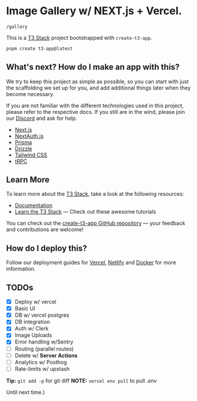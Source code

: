# Image Gallery w/ NEXT.js + Vercel.

`/gallery`

This is a [T3 Stack](https://create.t3.gg/) project bootstrapped with `create-t3-app`.

```bash
pnpm create t3-app@latest
```

## What's next? How do I make an app with this?

We try to keep this project as simple as possible, so you can start with just the scaffolding we set up for you, and add additional things later when they become necessary.

If you are not familiar with the different technologies used in this project, please refer to the respective docs. If you still are in the wind, please join our [Discord](https://t3.gg/discord) and ask for help.

- [Next.js](https://nextjs.org)
- [NextAuth.js](https://next-auth.js.org)
- [Prisma](https://prisma.io)
- [Drizzle](https://orm.drizzle.team)
- [Tailwind CSS](https://tailwindcss.com)
- [tRPC](https://trpc.io)

## Learn More

To learn more about the [T3 Stack](https://create.t3.gg/), take a look at the following resources:

- [Documentation](https://create.t3.gg/)
- [Learn the T3 Stack](https://create.t3.gg/en/faq#what-learning-resources-are-currently-available) — Check out these awesome tutorials

You can check out the [create-t3-app GitHub repository](https://github.com/t3-oss/create-t3-app) — your feedback and contributions are welcome!

## How do I deploy this?

Follow our deployment guides for [Vercel](https://create.t3.gg/en/deployment/vercel), [Netlify](https://create.t3.gg/en/deployment/netlify) and [Docker](https://create.t3.gg/en/deployment/docker) for more information.

## TODOs

- [x] Deploy w/ vercel
- [x] Basic UI
- [x] DB w/ vercel postgres
- [x] DB integration
- [x] Auth w/ Clerk
- [x] Image Uploads
- [x] Error handling w/Sentry
- [ ] Routing (parallel routes)
- [ ] Delete w/ **Server Actions**
- [ ] Analytics w/ Posthog
- [ ] Rate-limits w/ upstash

**Tip:** `git add -p` for git diff
**NOTE:** `vercel env pull` to pull _.env_

Until next time.)
